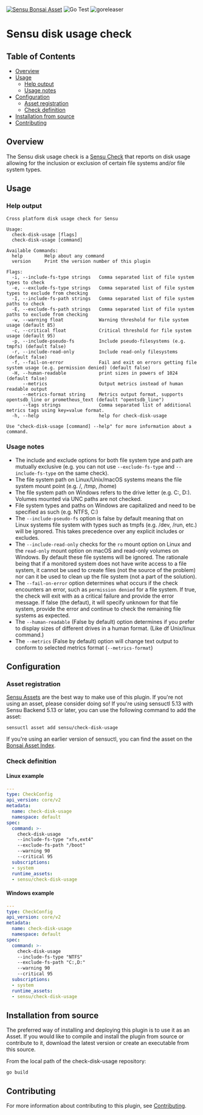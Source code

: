 [![Sensu Bonsai Asset](https://img.shields.io/badge/Bonsai-Download%20Me-brightgreen.svg?colorB=89C967&logo=sensu)](https://bonsai.sensu.io/assets/sensu/check-disk-usage)
![Go Test](https://github.com/sensu/check-disk-usage/workflows/Go%20Test/badge.svg)
![goreleaser](https://github.com/sensu/check-disk-usage/workflows/goreleaser/badge.svg)

# Sensu disk usage check

## Table of Contents
- [Overview](#overview)
- [Usage](#usage)
  - [Help output](#help-output)
  - [Usage notes](#usage-notes)
- [Configuration](#configuration)
  - [Asset registration](#asset-registration)
  - [Check definition](#check-definition)
- [Installation from source](#installation-from-source)
- [Contributing](#contributing)

## Overview

The Sensu disk usage check is a [Sensu Check][2] that reports on disk usage
allowing for the inclusion or exclusion of certain file systems and/or file
system types.

## Usage

### Help output
```
Cross platform disk usage check for Sensu

Usage:
  check-disk-usage [flags]
  check-disk-usage [command]

Available Commands:
  help        Help about any command
  version     Print the version number of this plugin

Flags:
  -i, --include-fs-type strings   Comma separated list of file system types to check
  -e, --exclude-fs-type strings   Comma separated list of file system types to exclude from checking
  -I, --include-fs-path strings   Comma separated list of file system paths to check
  -E, --exclude-fs-path strings   Comma separated list of file system paths to exclude from checking
  -w, --warning float             Warning threshold for file system usage (default 85)
  -c, --critical float            Critical threshold for file system usage (default 95)
  -p, --include-pseudo-fs         Include pseudo-filesystems (e.g. tmpfs) (default false)
  -r, --include-read-only         Include read-only filesystems (default false)
  -f, --fail-on-error             Fail and exit on errors getting file system usage (e.g. permission denied) (default false)
  -H, --human-readable            print sizes in powers of 1024 (default false)
      --metrics                   Output metrics instead of human readable output
      --metrics-format string     Metrics output format, supports opentsdb_line or prometheus_text (default "opentsdb_line")
      --tags strings              Comma separated list of additional metrics tags using key=value format.
  -h, --help                      help for check-disk-usage

Use "check-disk-usage [command] --help" for more information about a command.
```

### Usage notes

* The include and exclude options for both file system type and path are
mutually exclusive (e.g. you can not use `--exclude-fs-type` and
`--include-fs-type` on the same check).
* The file system path on Linux/Unix/macOS systems means the file system mount
point (e.g. /, /tmp, /home)
* The file system path on Windows refers to the drive letter (e.g. C:, D:).
Volumes mounted via UNC paths are not checked.
* File system types and paths on Windows are capitalized and need to be
specified as such (e.g. NTFS, C:)
* The `--include-pseudo-fs` option is false by default meaning that on Linux
systems file system with types such as tmpfs (e.g. /dev, /run, etc.) will
be ignored. This takes precedence over any explicit includes or excludes.
* The `--include-read-only` checks for the `ro` mount option on Linux and the
`read-only` mount option on macOS and read-only volumes on Windows.  By default
these file systems will be ignored. The rationale being that if a monitored
system does not have write access to a file system, it cannot be used to create
files (not the source of the problem) nor can it be used to clean up the file
system (not a part of the solution).
* The `--fail-on-error` option determines what occurs if the check encounters an
error, such as `permission denied` for a file system.  If true, the check will
exit with as a critical failure and provide the error message.  If false (the
defaut), it will specify unknown for that file system, provide the error and
continue to check the remaining file systems as expected.
* The `--human-readable` (False by default) option determines if you prefer
to display sizes of different drives in a human format. (Like df Unix/linux
command.)
* The `--metrics` (False by default) option will change text output to conform to selected metrics format (`--metrics-format`)

## Configuration

### Asset registration

[Sensu Assets][4] are the best way to make use of this plugin. If you're not
using an asset, please consider doing so! If you're using sensuctl 5.13 with
Sensu Backend 5.13 or later, you can use the following command to add the asset:

```
sensuctl asset add sensu/check-disk-usage
```

If you're using an earlier version of sensuctl, you can find the asset on the [Bonsai Asset Index][3].

### Check definition

#### Linux example

```yml
---
type: CheckConfig
api_version: core/v2
metadata:
  name: check-disk-usage
  namespace: default
spec:
  command: >-
    check-disk-usage
    --include-fs-type "xfs,ext4"
    --exclude-fs-path "/boot"
    --warning 90
    --critical 95
  subscriptions:
  - system
  runtime_assets:
  - sensu/check-disk-usage
```

#### Windows example
```yml
---
type: CheckConfig
api_version: core/v2
metadata:
  name: check-disk-usage
  namespace: default
spec:
  command: >-
    check-disk-usage
    --include-fs-type "NTFS"
    --exclude-fs-path "C:,D:"
    --warning 90
    --critical 95
  subscriptions:
  - system
  runtime_assets:
  - sensu/check-disk-usage
```

## Installation from source

The preferred way of installing and deploying this plugin is to use it as an
Asset. If you would like to compile and install the plugin from source or
contribute to it, download the latest version or create an executable from this
source.

From the local path of the check-disk-usage repository:

```
go build
```

## Contributing

For more information about contributing to this plugin, see [Contributing][1].

[1]: https://github.com/sensu/sensu-go/blob/master/CONTRIBUTING.md
[2]: https://docs.sensu.io/sensu-go/latest/reference/checks/
[3]: https://bonsai.sensu.io/assets/sensu/check-disk-usage
[4]: https://docs.sensu.io/sensu-go/latest/reference/assets/
